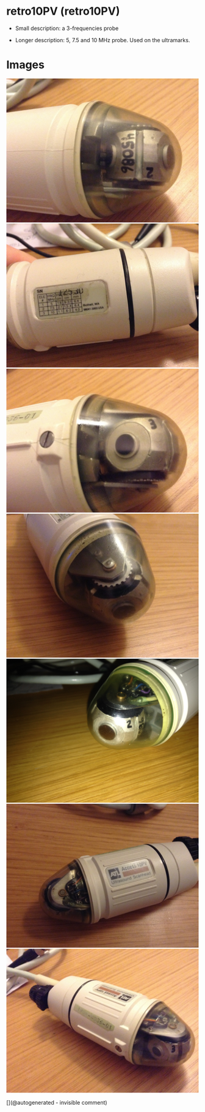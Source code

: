 # retro10PV (retro10PV)

* Small description: a 3-frequencies probe

* Longer description: 5, 7.5 and 10 MHz probe. Used on the ultramarks.

# Images

![](/retroATL3/images/IMG_2403.JPG)
![](/retroATL3/images/IMG_2401.JPG)
![](/retroATL3/images/IMG_2404.JPG)
![](/retroATL3/images/IMG_2402.JPG)
![](/retroATL3/images/IMG_2400.JPG)
![](/retroATL3/images/IMG_2399.JPG)
![](/retroATL3/images/IMG_2405.JPG)




[](@autogenerated - invisible comment)